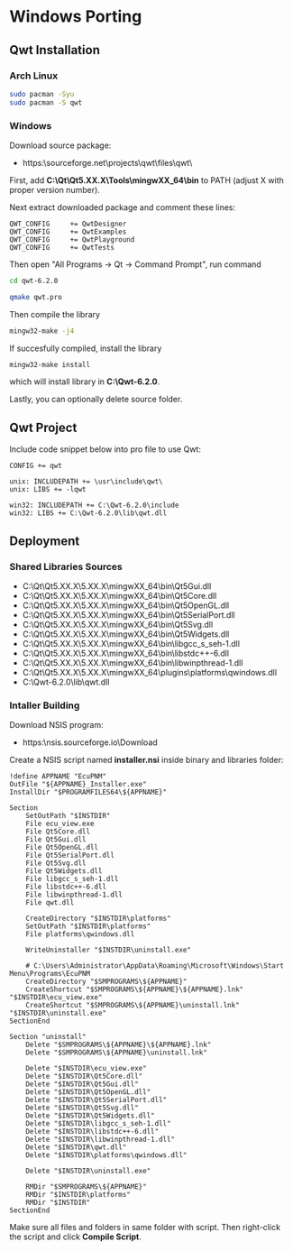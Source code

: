 # Windows Porting

## Qwt Installation

### Arch Linux

```sh
sudo pacman -Syu
sudo pacman -S qwt
```

### Windows

Download source package:
- https:\\sourceforge.net\projects\qwt\files\qwt\

First, add **C:\Qt\Qt5.XX.X\Tools\mingwXX_64\bin** to PATH (adjust X with proper version number).

Next extract downloaded package and comment these lines:

```
QWT_CONFIG     += QwtDesigner
QWT_CONFIG     += QwtExamples
QWT_CONFIG     += QwtPlayground
QWT_CONFIG     += QwtTests
```

Then open "All Programs -> Qt -> Command Prompt", run command

```sh
cd qwt-6.2.0

qmake qwt.pro
```

Then compile the library

```sh
mingw32-make -j4
```

If succesfully compiled, install the library

```sh
mingw32-make install
```

which will install library in **C:\Qwt-6.2.0**.

Lastly, you can optionally delete source folder.

## Qwt Project

Include code snippet below into pro file to use Qwt:

```make
CONFIG += qwt

unix: INCLUDEPATH += \usr\include\qwt\
unix: LIBS += -lqwt

win32: INCLUDEPATH += C:\Qwt-6.2.0\include
win32: LIBS += C:\Qwt-6.2.0\lib\qwt.dll
```

## Deployment

### Shared Libraries Sources
- C:\Qt\Qt5.XX.X\5.XX.X\mingwXX_64\bin\Qt5Gui.dll
- C:\Qt\Qt5.XX.X\5.XX.X\mingwXX_64\bin\Qt5Core.dll
- C:\Qt\Qt5.XX.X\5.XX.X\mingwXX_64\bin\Qt5OpenGL.dll
- C:\Qt\Qt5.XX.X\5.XX.X\mingwXX_64\bin\Qt5SerialPort.dll
- C:\Qt\Qt5.XX.X\5.XX.X\mingwXX_64\bin\Qt5Svg.dll
- C:\Qt\Qt5.XX.X\5.XX.X\mingwXX_64\bin\Qt5Widgets.dll
- C:\Qt\Qt5.XX.X\5.XX.X\mingwXX_64\bin\libgcc_s_seh-1.dll
- C:\Qt\Qt5.XX.X\5.XX.X\mingwXX_64\bin\libstdc++-6.dll
- C:\Qt\Qt5.XX.X\5.XX.X\mingwXX_64\bin\libwinpthread-1.dll
- C:\Qt\Qt5.XX.X\5.XX.X\mingwXX_64\plugins\platforms\qwindows.dll
- C:\Qwt-6.2.0\lib\qwt.dll

### Intaller Building

Download NSIS program:
- https:\\nsis.sourceforge.io\Download

Create a NSIS script named **installer.nsi** inside binary and libraries folder:

```
!define APPNAME "EcuPNM"
OutFile "${APPNAME}_Installer.exe"
InstallDir "$PROGRAMFILES64\${APPNAME}"

Section
	SetOutPath "$INSTDIR"
	File ecu_view.exe
	File Qt5Core.dll
	File Qt5Gui.dll
	File Qt5OpenGL.dll
	File Qt5SerialPort.dll
	File Qt5Svg.dll
	File Qt5Widgets.dll
	File libgcc_s_seh-1.dll
	File libstdc++-6.dll
	File libwinpthread-1.dll
	File qwt.dll
	
	CreateDirectory "$INSTDIR\platforms"
	SetOutPath "$INSTDIR\platforms"
	File platforms\qwindows.dll
	
	WriteUninstaller "$INSTDIR\uninstall.exe"
	
	# C:\Users\Administrator\AppData\Roaming\Microsoft\Windows\Start Menu\Programs\EcuPNM
	CreateDirectory "$SMPROGRAMS\${APPNAME}"
	CreateShortcut "$SMPROGRAMS\${APPNAME}\${APPNAME}.lnk" "$INSTDIR\ecu_view.exe"
	CreateShortcut "$SMPROGRAMS\${APPNAME}\uninstall.lnk" "$INSTDIR\uninstall.exe"
SectionEnd

Section "uninstall"
	Delete "$SMPROGRAMS\${APPNAME}\${APPNAME}.lnk"
	Delete "$SMPROGRAMS\${APPNAME}\uninstall.lnk"
	
	Delete "$INSTDIR\ecu_view.exe"
	Delete "$INSTDIR\Qt5Core.dll"
	Delete "$INSTDIR\Qt5Gui.dll"
	Delete "$INSTDIR\Qt5OpenGL.dll"
	Delete "$INSTDIR\Qt5SerialPort.dll"
	Delete "$INSTDIR\Qt5Svg.dll"
	Delete "$INSTDIR\Qt5Widgets.dll"
	Delete "$INSTDIR\libgcc_s_seh-1.dll"
	Delete "$INSTDIR\libstdc++-6.dll"
	Delete "$INSTDIR\libwinpthread-1.dll"
	Delete "$INSTDIR\qwt.dll"
	Delete "$INSTDIR\platforms\qwindows.dll"
	
	Delete "$INSTDIR\uninstall.exe"
	
	RMDir "$SMPROGRAMS\${APPNAME}"
	RMDir "$INSTDIR\platforms"
    RMDir "$INSTDIR"
SectionEnd
``` 

Make sure all files and folders in same folder with script.
Then right-click the script and click **Compile Script**.